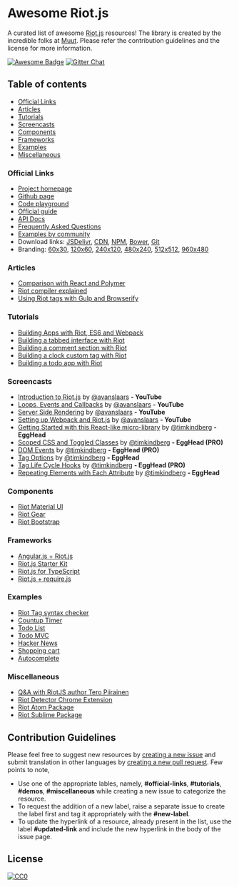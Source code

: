 # Awesome Riot.js  

A curated list of awesome [Riot.js](http://riotjs.com/) resources! The library is created by the incredible folks at [Muut](https://muut.com/blog/technology/riot-2.0/). Please refer the contribution guidelines and the license for more information.

[![Awesome Badge](https://cdn.rawgit.com/sindresorhus/awesome/d7305f38d29fed78fa85652e3a63e154dd8e8829/media/badge.svg)](https://github.com/sindresorhus/awesome)
[![Gitter Chat](https://badges.gitter.im/sindresorhus/awesome.svg)](https://gitter.im/pankajparashar/awesome-riotjs)

## Table of contents  

  - [Official Links](#official-links)
  - [Articles](#articles)
  - [Tutorials](#tutorials)
  - [Screencasts](#screencasts)
  - [Components](#components)
  - [Frameworks](#frameworks)
  - [Examples](#examples)
  - [Miscellaneous](#miscellaneous)

### Official Links

  - [Project homepage](http://riotjs.com/)
  - [Github page](https://github.com/riot/riot)
  - [Code playground](http://riotjs.com/play/)
  - [Official guide](http://riotjs.com/guide/)
  - [API Docs](http://riotjs.com/api/)
  - [Frequently Asked Questions](http://riotjs.com/faq/)
  - [Examples by community](https://github.com/riot/examples)
  - Download links: [JSDelivr](http://www.jsdelivr.com/projects/riot), [CDN](https://cdnjs.com/libraries/riot), [NPM](https://www.npmjs.com/package/riot), [Bower](http://bower.io/search/?q=riot.js), [Git](https://github.com/riot/riot.git)
  - Branding: [60x30](http://riotjs.com/img/logo/riot60x.png), [120x60](http://riotjs.com/img/logo/riot120x.png), [240x120](http://riotjs.com/img/logo/riot240x.png), [480x240](http://riotjs.com/img/logo/riot480x.png), [512x512](http://riotjs.com/img/logo/square.png), [960x480](http://riotjs.com/img/logo/riot960x.png)
   
### Articles

  - [Comparison with React and Polymer](http://riotjs.com/compare/)
  - [Riot compiler explained](http://www.triplet.fi/blog/riot-compiler-explained/)
  - [Using Riot tags with Gulp and Browserify](http://www.triplet.fi/blog/adding_compiled_riot_tags_to_your_gulp_browserify_build/)

### Tutorials

  - [Building Apps with Riot, ES6 and Webpack](http://blog.srackham.com/posts/riot-es6-webpack-apps/)
  - [Building a tabbed interface with Riot](http://robertwpearce.com/blog/riotjs-example/)
  - [Building a comment section with Riot](https://juriansluiman.nl/article/154/the-react-tutorial-for-riot)
  - [Building a clock custom tag with Riot](https://juriansluiman.nl/article/154/the-react-tutorial-for-riot)
  - [Building a todo app with Riot](http://www.marcusoft.net/2015/12/riotjs-anatomy-of-a-tag.html)

### Screencasts

  - [Introduction to Riot.js](https://www.youtube.com/watch?v=al87U6NgRTc) by [@avanslaars](https://github.com/avanslaars) **- YouTube**
  - [Loops, Events and Callbacks](https://www.youtube.com/watch?v=T-ZV9dv93sw) by [@avanslaars](https://github.com/avanslaars) **- YouTube**
  - [Server Side Rendering](https://www.youtube.com/watch?v=6ww1UXGJzcs) by [@avanslaars](https://github.com/avanslaars) **- YouTube**
  - [Setting up Webpack and Riot.js](https://www.youtube.com/watch?v=UgdZbT-KPpY) by [@avanslaars](https://github.com/avanslaars) **- YouTube**
  - [Getting Started with this React-like micro-library](https://egghead.io/lessons/javascript-riot-js-getting-started) by [@timkindberg](https://github.com/timkindberg) **- EggHead**
  - [Scoped CSS and Toggled Classes](https://egghead.io/lessons/javascript-riot-js-scoped-css-and-toggled-classes) by [@timkindberg](https://github.com/timkindberg) **- EggHead (PRO)**
  - [DOM Events](https://egghead.io/lessons/javascript-riot-js-dom-events) by [@timkindberg](https://github.com/timkindberg) **- EggHead (PRO)**
  - [Tag Options](https://egghead.io/lessons/javascript-riot-js-tag-options) by [@timkindberg](https://github.com/timkindberg) **- EggHead** 
  - [Tag Life Cycle Hooks](https://egghead.io/lessons/javascript-riot-js-tag-life-cycle-hooks) by [@timkindberg](https://github.com/timkindberg) **- EggHead (PRO)**
  - [Repeating Elements with Each Attribute](https://egghead.io/lessons/javascript-riot-js-repeating-elements-with-each-attribute) by [@timkindberg](https://github.com/timkindberg) **- EggHead**
  
### Components

  - [Riot Material UI](http://kysonic.github.io/riot-mui/)
  - [Riot Gear](https://riotgear.js.org/)
  - [Riot Bootstrap](http://cognitom.github.io/riot-bootstrap/)
  
### Frameworks

  - [Angular.js + Riot.js](https://github.com/lucasbrigida/angular-riot)
  - [Riot.js Starter Kit](https://github.com/wbkd/riotjs-startkit)
  - [Riot.js for TypeScript](https://github.com/nippur72/RiotTS)
  - [Riot.js + require.js](https://github.com/amenadiel/requirejs-riot)

### Examples

  - [Riot Tag syntax checker](http://cognitom.github.io/riot-checker/)
  - [Countup Timer](http://plnkr.co/edit/?p=preview)
  - [Todo List](http://plnkr.co/edit/?p=preview)
  - [Todo MVC](http://todomvc.com/examples/riotjs/)
  - [Hacker News](http://txchen.github.io/riot-hn/#news/1)
  - [Shopping cart](http://txchen.github.io/feplay/riot_flux/)
  - [Autocomplete](http://richardbondi.net/riot/)
  
### Miscellaneous

  - [Q&A with RiotJS author Tero Piirainen](http://www.triplet.fi/blog/q-and-a-with-riotjs-author-tero-piirainen/)
  - [Riot Detector Chrome Extension](https://chrome.google.com/webstore/detail/riot-detector/cnnmjeggdmicjojlnjghdgkdlijiobke)
  - [Riot Atom Package](https://atom.io/packages/riot)
  - [Riot Sublime Package](https://github.com/crisward/sublime-tag)

## Contribution Guidelines  

Please feel free to suggest new resources by [creating a new issue](https://github.com/pankajparashar/awesome-riotjs/issues) and submit translation in other languages by [creating a new pull request](https://github.com/pankajparashar/awesome-riotjs/pulls). Few points to note,

  - Use one of the appropriate lables, namely, **#official-links**, **#tutorials**, **#demos**, **#miscellaneous** while creating a new issue to categorize the resource.
  - To request the addition of a new label, raise a separate issue to create the label first and tag it appropriately with the **#new-label**.
  - To update the hyperlink of a resource, already present in the list, use the label **#updated-link** and include the new hyperlink in the body of the issue page.

## License  

[![CC0](https://i.creativecommons.org/p/zero/1.0/88x31.png)](https://creativecommons.org/publicdomain/zero/1.0/)
